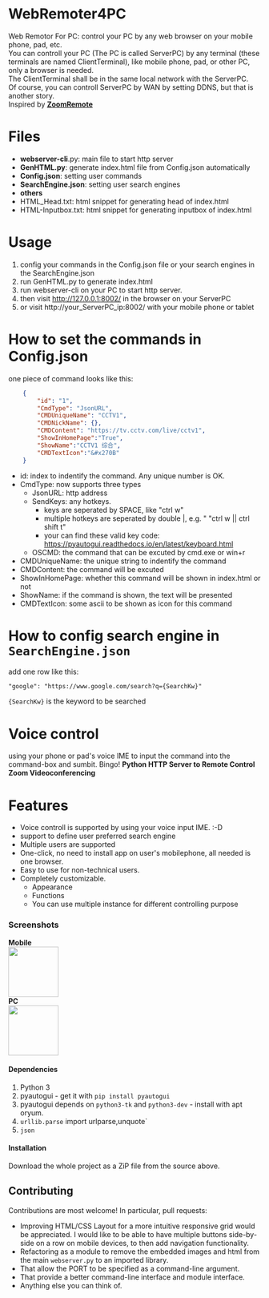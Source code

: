 # WebRemoter4PC
Web Remotor For PC: control your PC by any web browser on your mobile phone, pad, etc.  
You can controll your PC (The PC is called ServerPC) by any terminal (these terminals are named ClientTerminal), like mobile phone, pad, or other PC, only a browser is needed.  
The ClientTerminal shall be in the same local network with the ServerPC.  
Of course, you can controll ServerPC by WAN by setting DDNS, but that is another story.  
Inspired by [**ZoomRemote**](https://github.com/khbroadcasting/ZoomRemote/)  

# Files
- **webserver-cli**.py: main file to start http server
- **GenHTML.py**: generate index.html file from Config.json automatically
- **Config.json**:  setting user commands
- **SearchEngine.json**: setting user search engines
- **others**
- HTML_Head.txt: html snippet for generating head of index.html
- HTML-Inputbox.txt: html snippet for generating inputbox of index.html
# Usage
1. config your commands in the Config.json file or your search engines in the SearchEngine.json  
2. run GenHTML.py to generate index.html
3. run webserver-cli on your PC to start http server. 
4. then visit http://127.0.0.1:8002/ in the browser on your ServerPC
5. or visit http://your_ServerPC_ip:8002/ with your mobile phone or tablet

# How to set the commands in Config.json
one piece of command looks like this:
``` json
    {
        "id": "1",
        "CmdType": "JsonURL",
        "CMDUniqueName": "CCTV1",
        "CMDNickName": {},
        "CMDContent": "https://tv.cctv.com/live/cctv1",
        "ShowInHomePage":"True",
        "ShowName":"CCTV1 综合",
        "CMDTextIcon":"&#x270B"
    }
```
* id: index to indentify the command. Any unique number is OK.
* CmdType: now supports three types
  * JsonURL: http address
  * SendKeys: any hotkeys. 
    * keys are seperated by SPACE, like "ctrl w"
    * multiple hotkeys are seperated by double |, e.g. " "ctrl w || ctrl shift t"
    * your can find these valid key code: https://pyautogui.readthedocs.io/en/latest/keyboard.html
  * OSCMD: the command that can be excuted by cmd.exe or win+r 
* CMDUniqueName: the unique string to indentify the command
* CMDContent: the command will be excuted
* ShowInHomePage: whether this command will be shown in index.html or not
* ShowName: if the command is shown, the text will be presented
* CMDTextIcon: some ascii to be shown as icon for this command
# How to config search engine in ```SearchEngine.json```
add one row like this: 
```
"google": "https://www.google.com/search?q={SearchKw}"
```
```{SearchKw}``` is the keyword to be searched  
# Voice control
using your phone or pad's voice IME to input the command into the command-box and sumbit. Bingo!
**Python HTTP Server to Remote Control Zoom Videoconferencing**

# Features
* Voice controll is supported by using your voice input IME. :-D
* support to define user preferred search engine
* Multiple users are supported
* One-click, no need to install app on user's mobilephone, all needed is one browser.
* Easy to use for non-technical users.
* Completely customizable.
  * Appearance
  * Functions
  * You can use multiple instance for different controlling purpose

### Screenshots
**Mobile**  
<img src="https://github.com/valuex/WebRemoter4PC/blob/main/Mobile.png" height="100">  
**PC**  
<img src="https://github.com/valuex/WebRemoter4PC/blob/main/PC.png" height="100">



#### Dependencies

1. Python 3
2. pyautogui - get it with `pip install pyautogui`
3. pyautogui depends on `python3-tk` and `python3-dev` - install with apt oryum.
4. `urllib.parse` import urlparse,unquote`
5. `json`
#### Installation

Download  the whole project as a ZiP file from the source above.



Contributing
------------

Contributions are most welcome!  In particular, pull requests:
* Improving HTML/CSS Layout for a more intuitive responsive grid would be appreciated.  I would like to be able to have multiple buttons side-by-side on a row on mobile devices, to then add navigation functionality.
* Refactoring as a module to remove the embedded images and html from the main `webserver.py` to an imported library.
* That allow the PORT to be specified as a command-line argument.
* That provide a better command-line interface and module interface.
* Anything else you can think of.
